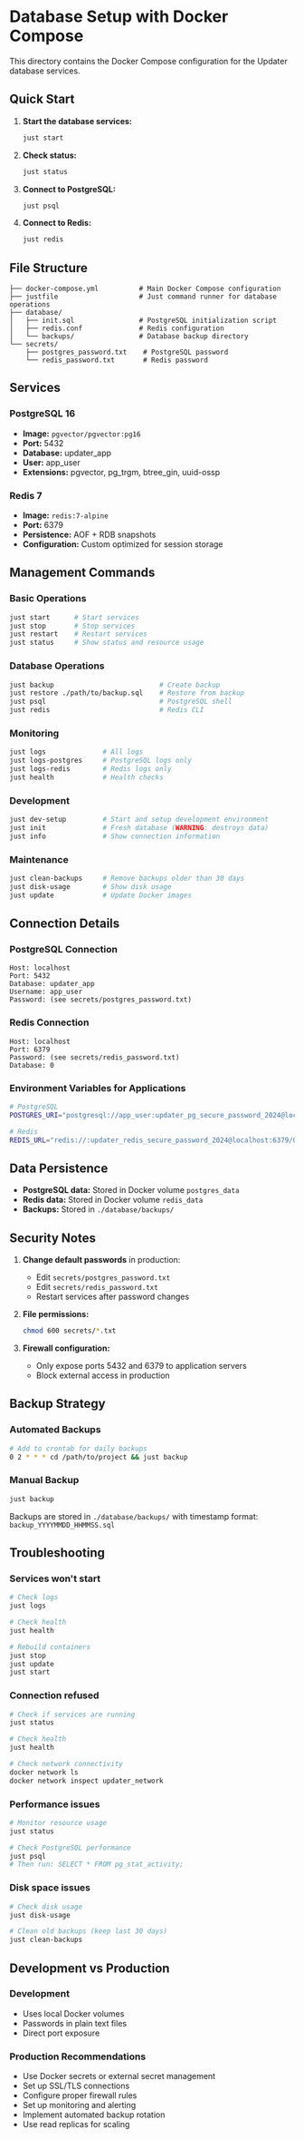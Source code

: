 # Database Setup with Docker Compose

This directory contains the Docker Compose configuration for the Updater database services.

## Quick Start

1. **Start the database services:**
   ```bash
   just start
   ```

2. **Check status:**
   ```bash
   just status
   ```

3. **Connect to PostgreSQL:**
   ```bash
   just psql
   ```

4. **Connect to Redis:**
   ```bash
   just redis
   ```

## File Structure

```
├── docker-compose.yml          # Main Docker Compose configuration
├── justfile                    # Just command runner for database operations
├── database/
│   ├── init.sql                # PostgreSQL initialization script
│   ├── redis.conf              # Redis configuration
│   └── backups/                # Database backup directory
└── secrets/
    ├── postgres_password.txt    # PostgreSQL password
    └── redis_password.txt       # Redis password
```

## Services

### PostgreSQL 16
- **Image:** `pgvector/pgvector:pg16`
- **Port:** 5432
- **Database:** updater_app
- **User:** app_user
- **Extensions:** pgvector, pg_trgm, btree_gin, uuid-ossp

### Redis 7
- **Image:** `redis:7-alpine`
- **Port:** 6379
- **Persistence:** AOF + RDB snapshots
- **Configuration:** Custom optimized for session storage

## Management Commands

### Basic Operations
```bash
just start      # Start services
just stop       # Stop services
just restart    # Restart services
just status     # Show status and resource usage
```

### Database Operations
```bash
just backup                          # Create backup
just restore ./path/to/backup.sql    # Restore from backup
just psql                            # PostgreSQL shell
just redis                           # Redis CLI
```

### Monitoring
```bash
just logs              # All logs
just logs-postgres     # PostgreSQL logs only
just logs-redis        # Redis logs only
just health            # Health checks
```

### Development
```bash
just dev-setup         # Start and setup development environment
just init              # Fresh database (WARNING: destroys data)
just info              # Show connection information
```

### Maintenance
```bash
just clean-backups     # Remove backups older than 30 days
just disk-usage        # Show disk usage
just update            # Update Docker images
```

## Connection Details

### PostgreSQL Connection
```
Host: localhost
Port: 5432
Database: updater_app
Username: app_user
Password: (see secrets/postgres_password.txt)
```

### Redis Connection
```
Host: localhost
Port: 6379
Password: (see secrets/redis_password.txt)
Database: 0
```

### Environment Variables for Applications
```bash
# PostgreSQL
POSTGRES_URI="postgresql://app_user:updater_pg_secure_password_2024@localhost:5432/updater_app"

# Redis
REDIS_URL="redis://:updater_redis_secure_password_2024@localhost:6379/0"
```

## Data Persistence

- **PostgreSQL data:** Stored in Docker volume `postgres_data`
- **Redis data:** Stored in Docker volume `redis_data`
- **Backups:** Stored in `./database/backups/`

## Security Notes

1. **Change default passwords** in production:
   - Edit `secrets/postgres_password.txt`
   - Edit `secrets/redis_password.txt`
   - Restart services after password changes

2. **File permissions:**
   ```bash
   chmod 600 secrets/*.txt
   ```

3. **Firewall configuration:**
   - Only expose ports 5432 and 6379 to application servers
   - Block external access in production

## Backup Strategy

### Automated Backups
```bash
# Add to crontab for daily backups
0 2 * * * cd /path/to/project && just backup
```

### Manual Backup
```bash
just backup
```

Backups are stored in `./database/backups/` with timestamp format: `backup_YYYYMMDD_HHMMSS.sql`

## Troubleshooting

### Services won't start
```bash
# Check logs
just logs

# Check health
just health

# Rebuild containers
just stop
just update
just start
```

### Connection refused
```bash
# Check if services are running
just status

# Check health
just health

# Check network connectivity
docker network ls
docker network inspect updater_network
```

### Performance issues
```bash
# Monitor resource usage
just status

# Check PostgreSQL performance
just psql
# Then run: SELECT * FROM pg_stat_activity;
```

### Disk space issues
```bash
# Check disk usage
just disk-usage

# Clean old backups (keep last 30 days)
just clean-backups
```

## Development vs Production

### Development
- Uses local Docker volumes
- Passwords in plain text files
- Direct port exposure

### Production Recommendations
- Use Docker secrets or external secret management
- Set up SSL/TLS connections
- Configure proper firewall rules
- Set up monitoring and alerting
- Implement automated backup rotation
- Use read replicas for scaling